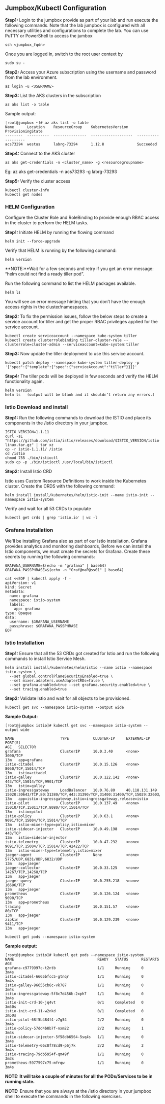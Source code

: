 
<h2>Jumpbox/Kubectl Configuration</h2>
 
**Step1:** Login to the jumpbox provide as part of your lab and run execute the following commands. Note that the lab jumpbox is configured with all necessary utilities and configurations to complete the lab. 
You can use PuTTY or PowerShell to access the jumbox

```
ssh <jumpbox_fqdn>
```
Once you are logged in, switch to the root user context by 

```
sudo su -
```

**Step2:** Access your Azure subscription using the username and password from the lab environment.

```
az login -u <USERNAME>
```

**Step3:** List the AKS clusters in the subscription

```
az aks list -o table
```

Sample output:
```
[root@jumpbox ~]# az aks list -o table
Name      Location    ResourceGroup    KubernetesVersion    ProvisioningState                                                                                                        
--------  ----------  ---------------  -------------------  -------------------                                                                                                      
acs73294  westus      labrg-73294      1.12.8               Succeeded                                                                                                               
```

**Step4:** Connect to the AKS cluster
```
az aks get-credentials -n <cluster_name> -g <resourcegroupname>
```
Eg: az aks get-credentials -n acs73293 -g labrg-73293
 
**Step5:** Verify the cluster access
```
kubectl cluster-info
kubectl get nodes
```
<h3>HELM Configuration</h3>
Configure the Cluster Role and RoleBinding to provide enough RBAC access in the cluster to perform the HELM tasks. 


**Step1:** Initiate HELM by running the flowing command
```
helm init --force-upgrade
```

Verify that HELM is running by the following command:
```
helm version
```

**NOTE:**Wait for a few seconds and retry if you get an error message: “helm could not find a ready tiller pod”.

Run the following command to list the HELM packages available. 

```
helm ls
```

You will see an error message hinting that you don’t have the enough access rights in the cluster/namespaces. 

**Step2:** To fix the permission issues, follow the below steps to create a service account for tiller and get the proper RBAC privileges applied for the service account.
```
kubectl create serviceaccount --namespace kube-system tiller
kubectl create clusterrolebinding tiller-cluster-rule --clusterrole=cluster-admin --serviceaccount=kube-system:tiller
```


**Step3:** Now update the tiller deployment to use this service account.
```
kubectl patch deploy --namespace kube-system tiller-deploy -p '{"spec":{"template":{"spec":{"serviceAccount":"tiller"}}}}'
```

 
**Step4:** The tiller pods will be deployed in few seconds and verify the HELM functionality again.
```
helm version
helm ls   (output will be blank and it shouldn’t return any errors.)
```

 

<h3>Istio Download and install</h3>

**Step1:** Run the following commands to download the ISTIO and place its components in the /istio directory in your jumpbox.
```
ISTIO_VERSION=1.1.11
curl -sL "https://github.com/istio/istio/releases/download/$ISTIO_VERSION/istio-$ISTIO_VERSION-linux.tar.gz" | tar xz
cp -r istio-1.1.11/ /istio
cd /istio
chmod 755 ./bin/istioctl
sudo cp -p ./bin/istioctl /usr/local/bin/istioctl
```
 
**Step2:** Install Istio CRD

Istio uses Custom Resource Definitions to work inside the Kubernetes cluster. Create the CRDS with the following command:
```
helm install install/kubernetes/helm/istio-init --name istio-init --namespace istio-system
```
 
Verify and wait for all 53 CRDs to populate
 ```
kubectl get crds | grep 'istio.io' | wc -l
```


<h3>Grafana Installation</h3>

We'll be installing Grafana also as part of our Istio installation. Grafana provides analytics and monitoring dashboards, 
Before we can install the Istio components, we must create the secrets for Grafana. Create these secrets by running the following commands:

```
GRAFANA_USERNAME=$(echo -n "grafana" | base64)
GRAFANA_PASSPHRASE=$(echo -n "Graf@naP@ss01" | base64)

cat <<EOF | kubectl apply -f -
apiVersion: v1
kind: Secret
metadata:
  name: grafana
  namespace: istio-system
  labels:
    app: grafana
type: Opaque
data:
  username: $GRAFANA_USERNAME
  passphrase: $GRAFANA_PASSPHRASE
EOF
```
 
<h3>Istio Installation</h3>

**Step1:** Ensure that all the 53 CRDs got created for Istio and run the following commands to install Istio Service Mesh.
```
helm install install/kubernetes/helm/istio --name istio --namespace istio-system \
  --set global.controlPlaneSecurityEnabled=true \
  --set mixer.adapters.useAdapterCRDs=false \
  --set grafana.enabled=true --set grafana.security.enabled=true \
  --set tracing.enabled=true
```

 
**Step2:** Validate Istio and wait for all objects to be provisioned.
```
kubectl get svc --namespace istio-system --output wide
```


**Sample Output:**
```
[root@jumpbox istio]# kubectl get svc --namespace istio-system --output wide

```
```
NAME                     TYPE           CLUSTER-IP     EXTERNAL-IP      PORT(S)                                                                                                                                      AGE   SELECTOR
grafana                  ClusterIP      10.0.3.40      <none>           3000/TCP                                                                                                                                     13m   app=grafana
istio-citadel            ClusterIP      10.0.15.126    <none>           8060/TCP,15014/TCP                                                                                                                           13m   istio=citadel
istio-galley             ClusterIP      10.0.122.142   <none>           443/TCP,15014/TCP,9901/TCP                                                                                                                   13m   istio=galley
istio-ingressgateway     LoadBalancer   10.0.76.80     40.118.131.149   15020:30643/TCP,80:31380/TCP,443:31390/TCP,31400:31400/TCP,15029:32603/TCP,15030:30023/TCP,15031:32366/TCP,15032:30231/TCP,15443:30332/TCP   13m   app=istio-ingressgateway,istio=ingressgateway,release=istio
istio-pilot              ClusterIP      10.0.137.49    <none>           15010/TCP,15011/TCP,8080/TCP,15014/TCP                                                                                                       13m   istio=pilot
istio-policy             ClusterIP      10.0.63.1      <none>           9091/TCP,15004/TCP,15014/TCP                                                                                                                 13m   istio-mixer-type=policy,istio=mixer
istio-sidecar-injector   ClusterIP      10.0.49.198    <none>           443/TCP                                                                                                                                      13m   istio=sidecar-injector
istio-telemetry          ClusterIP      10.0.47.232    <none>           9091/TCP,15004/TCP,15014/TCP,42422/TCP                                                                                                       13m   istio-mixer-type=telemetry,istio=mixer
jaeger-agent             ClusterIP      None           <none>           5775/UDP,6831/UDP,6832/UDP                                                                                                                   13m   app=jaeger
jaeger-collector         ClusterIP      10.0.33.125    <none>           14267/TCP,14268/TCP                                                                                                                          13m   app=jaeger
jaeger-query             ClusterIP      10.0.255.218   <none>           16686/TCP                                                                                                                                    13m   app=jaeger
prometheus               ClusterIP      10.0.126.124   <none>           9090/TCP                                                                                                                                     13m   app=prometheus
tracing                  ClusterIP      10.0.151.57    <none>           80/TCP                                                                                                                                       13m   app=jaeger
zipkin                   ClusterIP      10.0.129.239   <none>           9411/TCP                                                                                                                                     13m   app=jaeger
```
```
kubectl get pods --namespace istio-system
```

**Sample output:**
```
[root@jumpbox istio]# kubectl get pods --namespace istio-system
NAME                                      READY   STATUS      RESTARTS   AGE
grafana-c9779997c-t2ntb                   1/1     Running     0          3m4s
istio-citadel-6665bfcc5-gtnqr             1/1     Running     0          3m4s
istio-galley-96655cb6c-vk787              1/1     Running     0          3m4s
istio-ingressgateway-5f8c7d456b-2xph7     1/1     Running     0          3m4s
istio-init-crd-10-jq4vt                   0/1     Completed   0          3m50s
istio-init-crd-11-w2nkd                   0/1     Completed   0          3m50s
istio-pilot-68f5b484f4-z7g54              2/2     Running     0          3m4s
istio-policy-57dd4b8b7f-nxm22             2/2     Running     1          3m4s
istio-sidecar-injector-5f58db6564-5sq4s   1/1     Running     0          3m4s
istio-telemetry-66c8f78cd9-p6j7k          2/2     Running     2          3m4s
istio-tracing-79db5954f-qm49f             1/1     Running     0          3m3s
prometheus-5977597c75-mfrqw               1/1     Running     0          3m4s
```
**NOTE: It will take a couple of minutes for all the PODs/Services to be in running state.**

**NOTE:** Ensure that you are always at the /istio directory in your jumpbox shell to execute the commands in the following exercises.

